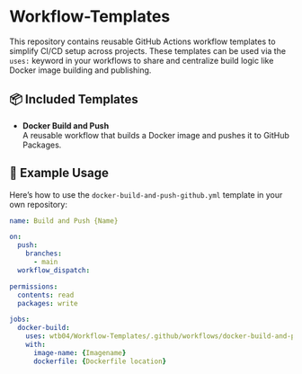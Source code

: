 # Workflow-Templates

This repository contains reusable GitHub Actions workflow templates to simplify CI/CD setup across projects. These templates can be used via the `uses:` keyword in your workflows to share and centralize build logic like Docker image building and publishing.

## 📦 Included Templates

- **Docker Build and Push**  
  A reusable workflow that builds a Docker image and pushes it to GitHub Packages.

## 🚀 Example Usage

Here’s how to use the `docker-build-and-push-github.yml` template in your own repository:

```yaml
name: Build and Push {Name}

on:
  push:
    branches:
      - main
  workflow_dispatch:

permissions:
  contents: read
  packages: write

jobs:
  docker-build:
    uses: wtb04/Workflow-Templates/.github/workflows/docker-build-and-push-github.yml@main
    with:
      image-name: {Imagename}
      dockerfile: {Dockerfile location}

